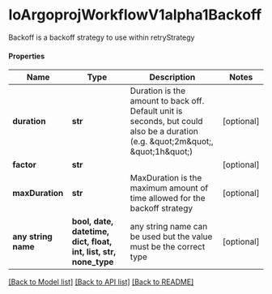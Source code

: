 # IoArgoprojWorkflowV1alpha1Backoff

Backoff is a backoff strategy to use within retryStrategy

#### Properties
Name | Type | Description | Notes
------------ | ------------- | ------------- | -------------
**duration** | **str** | Duration is the amount to back off. Default unit is seconds, but could also be a duration (e.g. \&quot;2m\&quot;, \&quot;1h\&quot;) | [optional] 
**factor** | **str** |  | [optional] 
**maxDuration** | **str** | MaxDuration is the maximum amount of time allowed for the backoff strategy | [optional] 
**any string name** | **bool, date, datetime, dict, float, int, list, str, none_type** | any string name can be used but the value must be the correct type | [optional]

[[Back to Model list]](../README.md#documentation-for-models) [[Back to API list]](../README.md#documentation-for-api-endpoints) [[Back to README]](../README.md)

